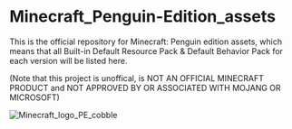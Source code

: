 # Minecraft_Penguin-Edition_assets
This is the official repository for Minecraft: Penguin edition assets,  which means that all Built-in Default Resource Pack &amp; Default Behavior Pack for each version will be listed here.

(Note that this project is unoffical, is NOT AN OFFICIAL MINECRAFT PRODUCT and NOT APPROVED BY OR ASSOCIATED WITH MOJANG OR MICROSOFT)

 ![Minecraft_logo_PE_cobble](https://github.com/user-attachments/assets/437945c5-489b-4756-aabe-3455be01b429)
